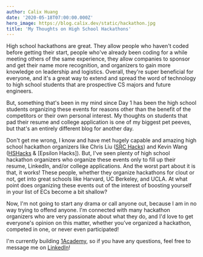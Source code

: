 ```yaml
---
author: Calix Huang
date: '2020-05-18T07:00:00.000Z'
hero_image: https://blog.calix.dev/static/hackathon.jpg
title: 'My Thoughts on High School Hackathons'
---
```


High school hackathons are great. They allow people who haven't coded before getting their start, people who've already been coding for a while meeting others of the same experience, they allow companies to sponsor and get their name more recognition, and organizers to gain more knowledge on leadership and logistics. Overall, they're super beneficial for everyone, and it's a great way to extend and spread the word of technology to high school students that are prospective CS majors and future engineers.

But, something that's been in my mind since Day 1 has been the high school students organizing these events for reasons other than the benefit of the competitors or their own personal interest. My thoughts on students that pad their resume and college application is one of my biggest pet peeves, but that's an entirely different blog for another day.

Don't get me wrong, I know and have met hugely capable and amazing high school hackathon organizers like Chris Liu ([SRC Hacks](https://srchacks.com/)) and Kevin Wang ([HSHacks](https://www.hshacks.com/) & [Epsilon Hacks]). But, I've seen plenty of high school hackathon organizers who organize these events only to fill up their resume, LinkedIn, and/or college applications. And the worst part about it is that, it works! These people, whether they organize hackathons for clout or not, get into great schools like Harvard, UC Berkeley, and UCLA. At what point does organizing these events out of the interest of boosting yourself in your list of ECs become a bit shallow?

Now, I'm not going to start any drama or call anyone out, because I am in no way trying to offend anyone. I'm connected with many hackathon organizers who are very passionate about what they do, and I'd love to get everyone's opinion on this matter, whether you’ve organized a hackathon, competed in one, or never even participated!

I'm currently building [1Academy](https://1academy.org), so if you have any questions, feel free to message me on [LinkedIn](https://www.linkedin.com/in/calix-huang/)!
